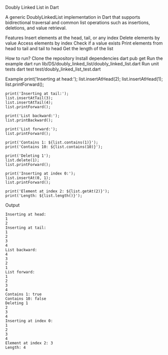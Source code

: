 Doubly Linked List in Dart

A generic DoublyLinkedList<T> implementation in Dart that supports bidirectional traversal and common list operations such as insertions, deletions, and value retrieval.

Features
    Insert elements at the head, tail, or any index
    Delete elements by value
    Access elements by index
    Check if a value exists
    Print elements from head to tail and tail to head
    Get the length of the list

How to run?
    Clone the repository
    Install dependencies
        dart pub get
    Run the example
        dart run lib/DS/doubly_linked_list/doubly_linked_list.dart
    Run unit tests
        dart test test/doubly_linked_list_test.dart
    
Example
    print('Inserting at head:');
    list.insertAtHead(2);
    list.insertAtHead(1);
    list.printForward();

    print('Inserting at tail:');
    list.insertAtTail(3);
    list.insertAtTail(4);
    list.printForward();

    print('List backward:');
    list.printBackward();

    print('List forward:');
    list.printForward();

    print('Contains 1: ${list.contains(1)}'); 
    print('Contains 10: ${list.contains(10)}'); 

    print('Deleting 1');
    list.delete(1);
    list.printForward();

    print('Inserting at index 0:');
    list.insertAt(0, 1);
    list.printForward();

    print('Element at index 2: ${list.getAt(2)}'); 
    print('Length: ${list.length()}'); 

Output

    Inserting at head:
    1
    2
    Inserting at tail:
    1
    2
    3
    4
    List backward:
    4
    3
    2
    1
    List forward:
    1
    2
    3
    4
    Contains 1: true
    Contains 10: false
    Deleting 1
    2
    3
    4
    Inserting at index 0:
    1
    2
    3
    4
    Element at index 2: 3
    Length: 4